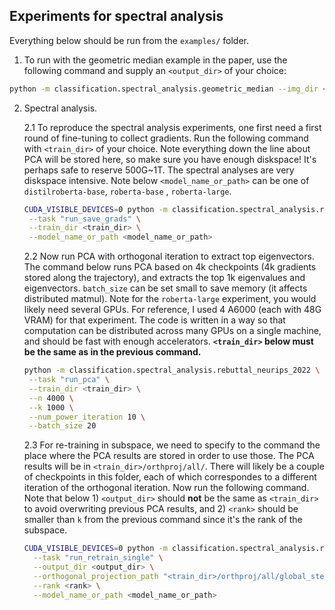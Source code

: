 ## Experiments for spectral analysis

Everything below should be run from the `examples/` folder.

1. To run with the geometric median example in the paper, use the following command and supply an `<output_dir>` of your
   choice:

```bash
python -m classification.spectral_analysis.geometric_median --img_dir <output_dir>
```

2. Spectral analysis.

   2.1 To reproduce the spectral analysis experiments, one first need a first round of fine-tuning to collect gradients.
   Run the following command with `<train_dir>` of your choice. Note everything down the line about PCA will be stored
   here, so make sure you have enough diskspace! It's perhaps safe to reserve 500G~1T. The spectral analyses are very
   diskspace intensive. Note below `<model_name_or_path>` can be one of `distilroberta-base`, `roberta-base`
   , `roberta-large`.

   ```bash
   CUDA_VISIBLE_DEVICES=0 python -m classification.spectral_analysis.rebuttal_neurips_2022 \
    --task "run_save_grads" \
    --train_dir <train_dir> \
    --model_name_or_path <model_name_or_path>
   ```

   2.2 Now run PCA with orthogonal iteration to extract top eigenvectors. The command below runs PCA based on 4k
   checkpoints (4k gradients stored along the trajectory), and extracts the top 1k eigenvalues and
   eigenvectors. `batch_size` can be set small to save memory (it affects distributed matmul). Note for
   the `roberta-large` experiment, you would likely need several GPUs. For reference, I used 4 A6000 (each with 48G
   VRAM) for that experiment. The code is written in a
   way so that computation can be distributed across many GPUs on a single machine, and should be
   fast with enough accelerators. **`<train_dir>` below must be the same as in the previous command.**

   ```bash
   python -m classification.spectral_analysis.rebuttal_neurips_2022 \
    --task "run_pca" \
    --train_dir <train_dir> \
    --n 4000 \
    --k 1000 \
    --num_power_iteration 10 \
    --batch_size 20
   ```

   2.3 For re-training in subspace, we need to specify to the command the place where the PCA results are stored in
   order to use those. The PCA results will be in `<train_dir>/orthproj/all/`. There will likely be a couple of
   checkpoints in this folder, each of which correspondes to a different iteration of the orthogonal iteration. Now run
   the
   following command. Note that below 1) `<output_dir>` should **not** be the same as `<train_dir>` to avoid
   overwriting previous PCA results, and 2) `<rank>` should be smaller than `k` from the previous command since it's the
   rank of the subspace.

    ```bash
    CUDA_VISIBLE_DEVICES=0 python -m classification.spectral_analysis.rebuttal_neurips_2022 \
      --task "run_retrain_single" \
      --output_dir <output_dir> \
      --orthogonal_projection_path "<train_dir>/orthproj/all/global_step_x.pt" \
      --rank <rank> \
      --model_name_or_path <model_name_or_path>
    ```
